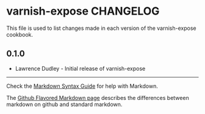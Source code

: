 varnish-expose CHANGELOG
========================

This file is used to list changes made in each version of the varnish-expose cookbook.

0.1.0
-----
- Lawrence Dudley - Initial release of varnish-expose

- - -
Check the [Markdown Syntax Guide](http://daringfireball.net/projects/markdown/syntax) for help with Markdown.

The [Github Flavored Markdown page](http://github.github.com/github-flavored-markdown/) describes the differences between markdown on github and standard markdown.
